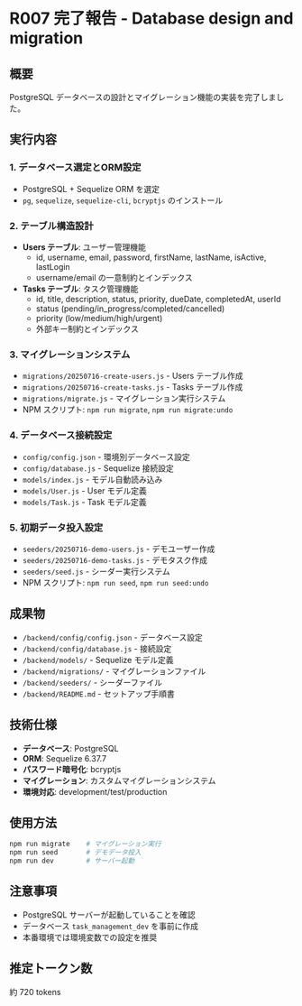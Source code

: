 # R007 完了報告 - Database design and migration

## 概要
PostgreSQL データベースの設計とマイグレーション機能の実装を完了しました。

## 実行内容

### 1. データベース選定とORM設定
- PostgreSQL + Sequelize ORM を選定
- `pg`, `sequelize`, `sequelize-cli`, `bcryptjs` のインストール

### 2. テーブル構造設計
- **Users テーブル**: ユーザー管理機能
  - id, username, email, password, firstName, lastName, isActive, lastLogin
  - username/email の一意制約とインデックス
- **Tasks テーブル**: タスク管理機能
  - id, title, description, status, priority, dueDate, completedAt, userId
  - status (pending/in_progress/completed/cancelled)
  - priority (low/medium/high/urgent)
  - 外部キー制約とインデックス

### 3. マイグレーションシステム
- `migrations/20250716-create-users.js` - Users テーブル作成
- `migrations/20250716-create-tasks.js` - Tasks テーブル作成
- `migrations/migrate.js` - マイグレーション実行システム
- NPM スクリプト: `npm run migrate`, `npm run migrate:undo`

### 4. データベース接続設定
- `config/config.json` - 環境別データベース設定
- `config/database.js` - Sequelize 接続設定
- `models/index.js` - モデル自動読み込み
- `models/User.js` - User モデル定義
- `models/Task.js` - Task モデル定義

### 5. 初期データ投入設定
- `seeders/20250716-demo-users.js` - デモユーザー作成
- `seeders/20250716-demo-tasks.js` - デモタスク作成
- `seeders/seed.js` - シーダー実行システム
- NPM スクリプト: `npm run seed`, `npm run seed:undo`

## 成果物
- `/backend/config/config.json` - データベース設定
- `/backend/config/database.js` - 接続設定
- `/backend/models/` - Sequelize モデル定義
- `/backend/migrations/` - マイグレーションファイル
- `/backend/seeders/` - シーダーファイル
- `/backend/README.md` - セットアップ手順書

## 技術仕様
- **データベース**: PostgreSQL
- **ORM**: Sequelize 6.37.7
- **パスワード暗号化**: bcryptjs
- **マイグレーション**: カスタムマイグレーションシステム
- **環境対応**: development/test/production

## 使用方法
```bash
npm run migrate    # マイグレーション実行
npm run seed       # デモデータ投入
npm run dev        # サーバー起動
```

## 注意事項
- PostgreSQL サーバーが起動していることを確認
- データベース `task_management_dev` を事前に作成
- 本番環境では環境変数での設定を推奨

## 推定トークン数
約 720 tokens